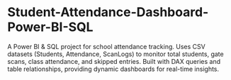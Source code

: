 # Student-Attendance-Dashboard-Power-BI-SQL
A Power BI &amp; SQL project for school attendance tracking. Uses CSV datasets (Students, Attendance, ScanLogs) to monitor total students, gate scans, class attendance, and skipped entries. Built with DAX queries and table relationships, providing dynamic dashboards for real-time insights.
